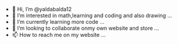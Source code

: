 - 👋 Hi, I’m @yaldabalda12
- 👀 I’m interested in math,learning and coding and also drawing ...
- 🌱 I’m currently learning more code  ...
- 💞️ I’m looking to collaborate onmy own website and store  ...
- 📫 How to reach me on my website  ...

<!---
yaldabalda12/yaldabalda12 is a ✨ special ✨ repository because its `README.md` (this file) appears on your GitHub profile.
You can click the Preview link to take a look at your changes.
--->
 
